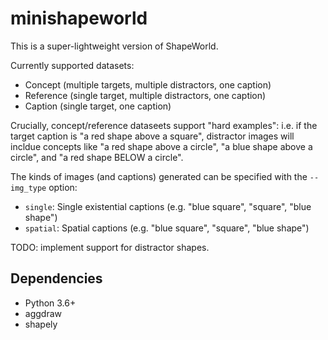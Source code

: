 # minishapeworld

This is a super-lightweight version of ShapeWorld.

Currently supported datasets:

- Concept (multiple targets, multiple distractors, one caption)
- Reference (single target, multiple distractors, one caption)
- Caption (single target, one caption)

Crucially, concept/reference dataseets support "hard examples": i.e. if the
target caption is "a red shape above a square", distractor images will incldue
concepts like "a red shape above a circle", "a blue shape above a circle", and
"a red shape BELOW a circle".

The kinds of images (and captions) generated can be specified with the
`--img_type` option:

- `single`: Single existential captions (e.g. "blue square", "square", "blue
    shape")
- `spatial`: Spatial captions (e.g. "blue square", "square", "blue
    shape")

TODO: implement support for distractor shapes.

## Dependencies

- Python 3.6+
- aggdraw
- shapely
